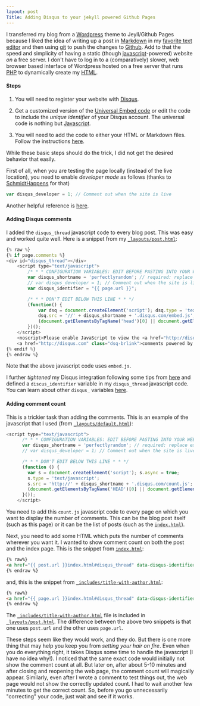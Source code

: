 ```yaml
---
layout: post
Title: Adding Disqus to your jekyll powered Github Pages
---
```


I transferred my blog from a [Wordpress](old.perfectlyrandom.org) theme to Jeyll/Github Pages 
because I liked the idea of writing up a post in [Markdown](http://daringfireball.net/projects/markdown/) 
in my [favorite text editor](http://www.sublimetext.com/3) and then using [git](http://git-scm.com/) 
to push the changes to [Github](https://github.com/). Add to that the speed and simplicity 
of having a static (though [javascript](http://www.w3schools.com/js/DEFAULT.asp)-powered) website 
*on* a free server. I don't have to log in to a (comparatively) slower, web browser based 
interface of Wordpress hosted on a free server that runs [PHP](http://www.php.net/) 
to dynamically create my [HTML](http://www.w3schools.com/html/DEFAULT.asp).


#### Steps

1.  You will need to register your website with [Disqus](https://disqus.com/websites/).

2.  Get a customized version of the [Universal Embed code](https://disqus.com/admin/universalcode/)
    or edit the code to include the *unique identifier* of your Disqus account. The universal 
    code is nothing but [Javascript](http://www.codecademy.com/en/tracks/javascript). 

3.  You will need to add the code to either your HTML or Markdown files. Follow the instructions
    [here](https://help.disqus.com/customer/portal/articles/472138-jekyll-installation-instructions).


While these basic steps should do the trick, I did not get the desired behavior that easily.


First of all, when you are testing the page locally (instead of the live location), you need to 
enable *developer mode* as follows
(thanks to [SchmidtHappens](http://schmidt-happens.com/articles/2011/09/26/adding-disqus-comments.html) 
for that)

```javascript
var disqus_developer = 1; // Comment out when the site is live
```

Another helpful reference is [here](http://joshualande.com/jekyll-github-pages-poole/).

#### Adding Disqus comments

I added the `disqus_thread` javascript code to every blog post. 
This was easy and worked quite well. Here is a snippet from my 
[`_layouts/post.html`](https://github.com/ankur-gupta/ankur-gupta.github.io/blob/master/_layouts/post.html):

```javascript
{% raw %}
{% if page.comments %}
<div id="disqus_thread"></div>
    <script type="text/javascript">
        /* * * CONFIGURATION VARIABLES: EDIT BEFORE PASTING INTO YOUR WEBPAGE * * */
        var disqus_shortname = 'perfectlyrandom'; // required: replace example with your forum shortname
        // var disqus_developer = 1; // Comment out when the site is live
        var disqus_identifier = "{{ page.url }}";

        /* * * DON'T EDIT BELOW THIS LINE * * */
        (function() {
            var dsq = document.createElement('script'); dsq.type = 'text/javascript'; dsq.async = true;
            dsq.src = '//' + disqus_shortname + '.disqus.com/embed.js';
            (document.getElementsByTagName('head')[0] || document.getElementsByTagName('body')[0]).appendChild(dsq);
        })();
    </script>
    <noscript>Please enable JavaScript to view the <a href="http://disqus.com/?ref_noscript">comments powered by Disqus.</a></noscript>
    <a href="http://disqus.com" class="dsq-brlink">comments powered by <span class="logo-disqus">Disqus</span></a>
{% endif %}
{% endraw %}
```

Note that the above javascript code uses `embed.js`.


I further *tightened* my Disqus integration following some tips from 
[here](https://help.disqus.com/customer/portal/articles/565624-tightening-your-disqus-integration)
and defined a `discus_identifier` variable in my `disqus_thread` javascript code. 
You can learn about other `disqus_` variables [here](https://help.disqus.com/customer/portal/articles/472098).


#### Adding comment count

This is a trickier task than adding the comments. This is an example of the javascript 
that I used (from [`_layouts/default.html`](https://github.com/ankur-gupta/ankur-gupta.github.io/blob/master/_layouts/default.html)):

```javascript
<script type="text/javascript">
      /* * * CONFIGURATION VARIABLES: EDIT BEFORE PASTING INTO YOUR WEBPAGE * * */
      var disqus_shortname = 'perfectlyrandom'; // required: replace example with your forum shortname
      // var disqus_developer = 1; // Comment out when the site is live

      /* * * DON'T EDIT BELOW THIS LINE * * */
      (function () {
        var s = document.createElement('script'); s.async = true;
        s.type = 'text/javascript';
        s.src = 'http://' + disqus_shortname + '.disqus.com/count.js';
        (document.getElementsByTagName('HEAD')[0] || document.getElementsByTagName('BODY')[0]).appendChild(s);
      }());
    </script>
```

You need to add this `count.js` javascript code to every page on which you want to display the 
number of comments. This can be the blog post itself (such as this page) or it can be the 
list of posts (such as the [`index.html`](http://perfectlyrandom.org/index.html)). 


Next, you need to add some HTML which puts the number of comments wherever you want it. 
I wanted to show comment count on both the post and the index page. 
This is the snippet from [`index.html`](https://github.com/ankur-gupta/ankur-gupta.github.io/blob/master/index.html):


```html
{% raw%}
<a href="{{ post.url }}index.html#disqus_thread" data-disqus-identifier="{{post.url}}"></a>
{% endraw %}
```
and, this is the snippet from [`_includes/title-with-author.html`](https://github.com/ankur-gupta/ankur-gupta.github.io/blob/master/_includes/title-with-author.html):

```html
{% raw%}
<a href="{{ page.url }}index.html#disqus_thread" data-disqus-identifier="{{page.url}}"></a>
{% endraw %}
```

The [`_includes/title-with-author.html`](https://github.com/ankur-gupta/ankur-gupta.github.io/blob/master/_includes/title-with-author.html) file is included in [`_layouts/post.html`](https://github.com/ankur-gupta/ankur-gupta.github.io/blob/master/_layouts/post.html). The difference between the above two snippets is that one uses `post.url` and the 
other uses `page.url`. 

These steps seem like they would work, and they do. But there is one more thing that may help you 
keep you from *setting your hair on fire*. Even when you do everything right, it takes Disqus 
some time to handle the javascript (I have no idea why!). I noticed that the same exact code 
would initially not show the comment count at all. But later on, after about 5-10 minutes and 
after closing and reopening the web page, the comment count will magically appear. Similarly, 
even after I wrote a comment to test things out, the web page would not show the correctly 
updated count. I had to wait another few minutes to get the correct count. So, before you go 
unnecessarily "correcting" your code, just wait and see if it works. 




